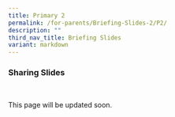 ```yaml
---
title: Primary 2
permalink: /for-parents/Briefing-Slides-2/P2/
description: ""
third_nav_title: Briefing Slides
variant: markdown
---
```

### Sharing  Slides
<br>


This page will be updated soon.